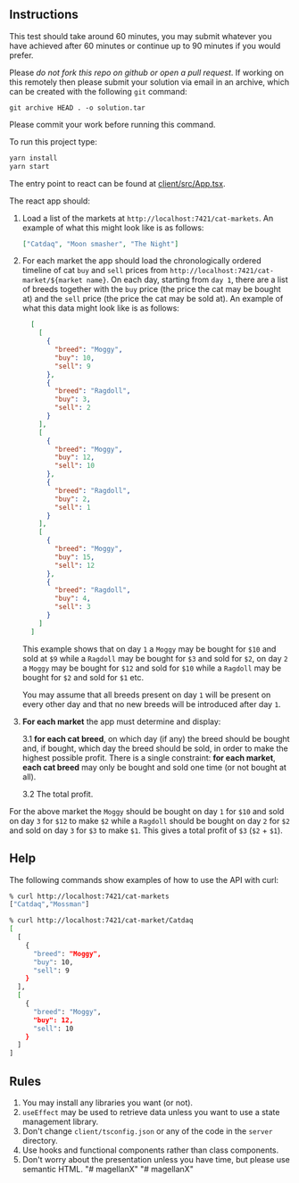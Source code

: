 ## Instructions

This test should take around 60 minutes, you may submit whatever you have achieved after 60 minutes or continue up to 90 minutes if you would prefer.

Please *do not fork this repo on github or open a pull request*.
If working on this remotely then please submit your solution via email in an archive, which can be created with the following `git` command:

```
git archive HEAD . -o solution.tar
```

Please commit your work before running this command.

To run this project type:

```typescript
yarn install
yarn start
```

The entry point to react can be found at [client/src/App.tsx](client/src/App.tsx).

The react app should:

1. Load a list of the markets at `http://localhost:7421/cat-markets`. An example of what this might look like is as follows:
    ```json
    ["Catdaq", "Moon smasher", "The Night"]
    ```
2. For each market the app should load the chronologically ordered timeline of cat `buy` and `sell` prices from `http://localhost:7421/cat-market/${market name}`. On each day, starting from `day 1`, there are a list of breeds together with the `buy` price (the price the cat may be bought at) and the `sell` price (the price the cat may be sold at). An example of what this data might look like is as follows:
    ```json
      [
        [
          {
            "breed": "Moggy",
            "buy": 10,
            "sell": 9
          },
          {
            "breed": "Ragdoll",
            "buy": 3,
            "sell": 2
          }
        ],
        [
          {
            "breed": "Moggy",
            "buy": 12,
            "sell": 10
          },
          {
            "breed": "Ragdoll",
            "buy": 2,
            "sell": 1
          }
        ],
        [
          {
            "breed": "Moggy",
            "buy": 15,
            "sell": 12
          },
          {
            "breed": "Ragdoll",
            "buy": 4,
            "sell": 3
          }
        ]
      ]
    ```
    This example shows that on day `1` a `Moggy` may be bought for `$10` and sold at `$9` while a `Ragdoll` may be bought for `$3` and sold for `$2`, on day `2` a `Moggy` may be bought for `$12` and sold for `$10` while a `Ragdoll` may be bought for `$2` and sold for `$1` etc.

    You may assume that all breeds present on day `1` will be present on every other day and that no new breeds will be introduced after day `1`.
3. **For each market** the app must determine and display:

    3.1 **for each cat breed**, on which day (if any) the breed should be bought and, if bought, which day the breed should be sold, in order to make the highest possible profit. There is a single constraint: **for each market**, **each cat breed** may only be bought and sold one time (or not bought at all).

    3.2 The total profit.

For the above market the `Moggy` should be bought on day `1` for `$10` and sold on day `3` for `$12` to make `$2` while a `Ragdoll` should be bought on day `2` for `$2` and sold on day `3` for `$3` to make `$1`. This gives a total profit of `$3` (`$2` + `$1`).

## Help

The following commands show examples of how to use the API with curl:

```bash
% curl http://localhost:7421/cat-markets
["Catdaq","Mossman"]

% curl http://localhost:7421/cat-market/Catdaq
[
  [
    {
      "breed": "Moggy",
      "buy": 10,
      "sell": 9
    }
  ],
  [
    {
      "breed": "Moggy",
      "buy": 12,
      "sell": 10
    }
  ]
]
```

## Rules

1. You may install any libraries you want (or not).
2. `useEffect` may be used to retrieve data unless you want to use a state management library.
3. Don't change `client/tsconfig.json` or any of the code in the `server` directory.
4. Use hooks and functional components rather than class components.
5. Don't worry about the presentation unless you have time, but please use semantic HTML.
"# magellanX" 
"# magellanX" 
